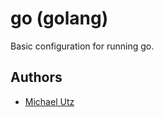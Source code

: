 # go (golang)

Basic configuration for running go.

## Authors

- [Michael Utz](https://github.com/theutz)
